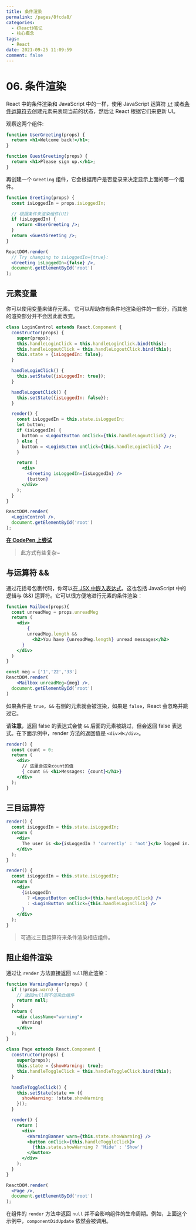 ```yaml
---
title: 条件渲染
permalink: /pages/8fcda8/
categories: 
  - 《React》笔记
  - 核心概念
tags: 
  - React
date: 2021-09-25 11:09:59
comment: false
---
```


# 06. 条件渲染

React 中的条件渲染和 JavaScript 中的一样，使用 JavaScript 运算符 [`if`](https://developer.mozilla.org/en-US/docs/Web/JavaScript/Reference/Statements/if...else) 或者[条件运算符](https://developer.mozilla.org/en/docs/Web/JavaScript/Reference/Operators/Conditional_Operator)去创建元素来表现当前的状态，然后让 React 根据它们来更新 UI。



观察这两个组件:

```jsx
function UserGreeting(props) {
  return <h1>Welcome back!</h1>;
}

function GuestGreeting(props) {
  return <h1>Please sign up.</h1>;
}
```



再创建一个 `Greeting` 组件，它会根据用户是否登录来决定显示上面的哪一个组件。

```jsx
function Greeting(props) {
  const isLoggedIn = props.isLoggedIn;

  // 根据条件来渲染组件(UI)
  if (isLoggedIn) {
    return <UserGreeting />;
  }
  return <GuestGreeting />;
}

ReactDOM.render(
  // Try changing to isLoggedIn={true}:
  <Greeting isLoggedIn={false} />,
  document.getElementById('root')
);
```



## 元素变量

你可以使用变量来储存元素。 它可以帮助你有条件地渲染组件的一部分，而其他的渲染部分并不会因此而改变。

```jsx
class LoginControl extends React.Component {
  constructor(props) {
    super(props);
    this.handleLoginClick = this.handleLoginClick.bind(this);
    this.handleLogoutClick = this.handleLogoutClick.bind(this);
    this.state = {isLoggedIn: false};
  }

  handleLoginClick() {
    this.setState({isLoggedIn: true});
  }

  handleLogoutClick() {
    this.setState({isLoggedIn: false});
  }

  render() {
    const isLoggedIn = this.state.isLoggedIn;
    let button;
    if (isLoggedIn) {
      button = <LogoutButton onClick={this.handleLogoutClick} />;
    } else {
      button = <LoginButton onClick={this.handleLoginClick} />;
    }

    return (
      <div>
        <Greeting isLoggedIn={isLoggedIn} />
        {button}
      </div>
    );
  }
}

ReactDOM.render(
  <LoginControl />,
  document.getElementById('root')
);
```

[**在 CodePen 上尝试**](https://codepen.io/gaearon/pen/QKzAgB?editors=0010)

> 此方式有些复杂~



## 与运算符 &&

通过花括号包裹代码，你可以[在 JSX 中嵌入表达式](https://zh-hans.reactjs.org/docs/introducing-jsx.html#embedding-expressions-in-jsx)。这也包括 JavaScript 中的逻辑与 (&&) 运算符。它可以很方便地进行元素的条件渲染：

```jsx
function Mailbox(props){
  const unreadMeg = props.unreadMeg
  return (
  	<div>
    	{
        unreadMeg.length &&
          <h2>You have {unreadMeg.length} unread messages</h2>
      }
    </div>
  )
}

const meg = ['1','22','33']
ReactDOM.render(
	<Mailbox unreadMeg={meg} />,
  document.getElementById('root')
)
```

如果条件是 `true`，`&&` 右侧的元素就会被渲染，如果是 `false`，React 会忽略并跳过它。



请**注意**，返回 false 的表达式会使 `&&` 后面的元素被跳过，但会返回 false 表达式。在下面示例中，render 方法的返回值是 `<div>0</div>`。

```jsx
render() {
  const count = 0;
  return (
    <div>
      // 这里会渲染count的值
      { count && <h1>Messages: {count}</h1>}
    </div>
  );
}
```



## 三目运算符

```jsx
render() {
  const isLoggedIn = this.state.isLoggedIn;
  return (
    <div>
      The user is <b>{isLoggedIn ? 'currently' : 'not'}</b> logged in.
    </div>
  );
}
```


```jsx
render() {
  const isLoggedIn = this.state.isLoggedIn;
  return (
    <div>
      {isLoggedIn
        ? <LogoutButton onClick={this.handleLogoutClick} />
        : <LoginButton onClick={this.handleLoginClick} />
      }
    </div>
  );
}
```

> 可通过三目运算符来条件渲染相应组件。



## 阻止组件渲染

通过让 `render` 方法直接返回 `null`阻止渲染：

```jsx
function WarningBanner(props) {
  if (!props.warn) {
    // 返回null则不渲染此组件
    return null;
  }
  return (
    <div className="warning">
      Warning!
    </div>
  );
}

class Page extends React.Component {
  constructor(props) {
    super(props);
    this.state = {showWarning: true};
    this.handleToggleClick = this.handleToggleClick.bind(this);
  }

  handleToggleClick() {
    this.setState(state => ({
      showWarning: !state.showWarning
    }));
  }

  render() {
    return (
      <div>
        <WarningBanner warn={this.state.showWarning} />
        <button onClick={this.handleToggleClick}>
          {this.state.showWarning ? 'Hide' : 'Show'}
        </button>
      </div>
    );
  }
}

ReactDOM.render(
  <Page />,
  document.getElementById('root')
);
```

在组件的 `render` 方法中返回 `null` 并不会影响组件的生命周期。例如，上面这个示例中，`componentDidUpdate` 依然会被调用。
